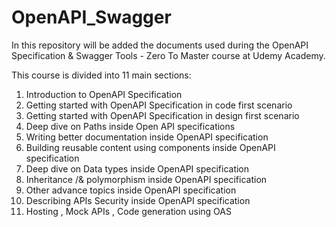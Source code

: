 # OpenAPI_Swagger
In this repository will be added the documents used during the OpenAPI Specification & Swagger Tools - Zero To Master course at Udemy Academy.

This course is divided into 11 main sections:

1. Introduction to OpenAPI Specification
2. Getting started with OpenAPI Specification in code first scenario
3. Getting started with OpenAPI Specification in design first scenario
4. Deep dive on Paths inside Open API specifications
5. Writing better documentation inside OpenAPI specification
6. Building reusable content using components inside OpenAPI specification
7. Deep dive on Data types inside OpenAPI specification
8. Inheritance /& polymorphism inside OpenAPI specification
9. Other advance topics inside OpenAPI specification
10. Describing APIs Security inside OpenAPI specification
11. Hosting , Mock APIs , Code generation using OAS

